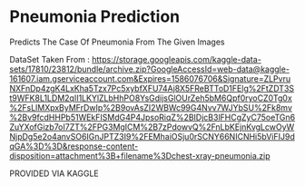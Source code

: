 # Pneumonia Prediction
Predicts The Case Of Pneumonia From The Given Images





DataSet Taken From : https://storage.googleapis.com/kaggle-data-sets/17810/23812/bundle/archive.zip?GoogleAccessId=web-data@kaggle-161607.iam.gserviceaccount.com&Expires=1586076706&Signature=ZLPvruNXFnDp4zgK4LxKha5Tzx7Pc5xybfXFU74Aj8X5FReBTToD1FElg%2FtZDT3St9WFK8L1LDM2qII1LKYlZLbHhPO8YsGdijsGlOUrZeh5bM6Qpf0ryoCZ0Tg0x%2FsLlMXpxByMFrDwIp%2B9ovAsZI2WBWc99G4Nvv7WJYbSU%2Fk8mv%2Bv9fcdHHPb51WEkFISMdG4P4JpsoRiqZ%2BIDjcB3lFHCgZyC75oeTGn6ZuYXofGizb7oI7ZT%2FPG3MgICM%2B7zPdowvQ%2FnLbKEjnKvgLcwOyWNjpDg5e2o4anvSO6IGnJPTZ3I9%2FEMhaiOSju0rSCNY66NICNHi5bViFIJ9dqGA%3D%3D&response-content-disposition=attachment%3B+filename%3Dchest-xray-pneumonia.zip 









PROVIDED VIA KAGGLE 
